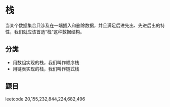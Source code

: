 # 栈
当某个数据集合只涉及在一端插入和删除数据，并且满足后进先出、先进后出的特性，我们就应该首选“栈”这种数据结构。
## 分类
* 用数组实现的栈，我们叫作顺序栈
* 用链表实现的栈，我们叫作链式栈

## 题目
leetcode 20,155,232,844,224,682,496 